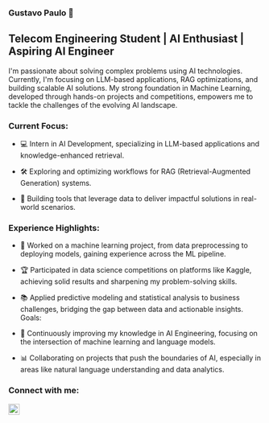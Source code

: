 ### Gustavo Paulo 👋

## Telecom Engineering Student | AI Enthusiast | Aspiring AI Engineer

I'm passionate about solving complex problems using AI technologies. Currently, I'm focusing on LLM-based applications, RAG optimizations, and building scalable AI solutions. My strong foundation in Machine Learning, developed through hands-on projects and competitions, empowers me to tackle the challenges of the evolving AI landscape.

### Current Focus:

- 💻 Intern in AI Development, specializing in LLM-based applications and knowledge-enhanced retrieval.

- 🛠️ Exploring and optimizing workflows for RAG (Retrieval-Augmented Generation) systems.

- 🤖 Building tools that leverage data to deliver impactful solutions in real-world scenarios.

### Experience Highlights:

- 🚀 Worked on a machine learning project, from data preprocessing to deploying models, gaining experience across the ML pipeline.

- 🏆 Participated in data science competitions on platforms like Kaggle, achieving solid results and sharpening my problem-solving skills.

- 📚 Applied predictive modeling and statistical analysis to business challenges, bridging the gap between data and actionable insights.
Goals:

- 🌱 Continuously improving my knowledge in AI Engineering, focusing on the intersection of machine learning and language models.

- 📊 Collaborating on projects that push the boundaries of AI, especially in areas like natural language understanding and data analytics.

### Connect with me:

[<img align="left"  width="22px" src="https://cdn.jsdelivr.net/npm/simple-icons@3.4.0/icons/linkedin.svg" />](https://www.linkedin.com/in/gustavo-paulo-692981275/)


<br />
<br />

[linkedin]: [linkedin.com/in/gustavo-paulo](https://www.linkedin.com/in/gustavo-paulo-692981275/)
